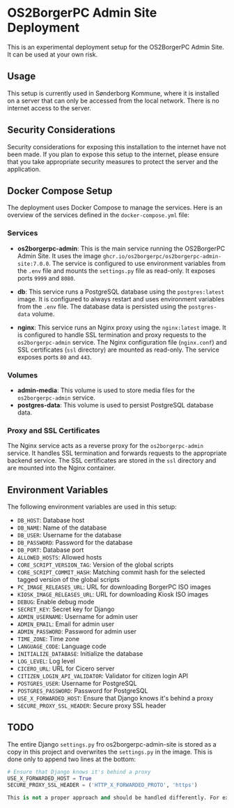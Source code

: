 # OS2BorgerPC Admin Site Deployment

This is an experimental deployment setup for the OS2BorgerPC Admin Site. It can be used at your own risk.

## Usage

This setup is currently used in Sønderborg Kommune, where it is installed on a server that can only be accessed from the local network. There is no internet access to the server.

## Security Considerations

Security considerations for exposing this installation to the internet have not been made. If you plan to expose this setup to the internet, please ensure that you take appropriate security measures to protect the server and the application.

## Docker Compose Setup

The deployment uses Docker Compose to manage the services. Here is an overview of the services defined in the `docker-compose.yml` file:

### Services

- **os2borgerpc-admin**: This is the main service running the OS2BorgerPC Admin Site. It uses the image `ghcr.io/os2borgerpc/os2borgerpc-admin-site:7.0.0`. The service is configured to use environment variables from the `.env` file and mounts the `settings.py` file as read-only. It exposes ports `9999` and `8080`.

- **db**: This service runs a PostgreSQL database using the `postgres:latest` image. It is configured to always restart and uses environment variables from the `.env` file. The database data is persisted using the `postgres-data` volume.

- **nginx**: This service runs an Nginx proxy using the `nginx:latest` image. It is configured to handle SSL termination and proxy requests to the `os2borgerpc-admin` service. The Nginx configuration file (`nginx.conf`) and SSL certificates (`ssl` directory) are mounted as read-only. The service exposes ports `80` and `443`.

### Volumes

- **admin-media**: This volume is used to store media files for the `os2borgerpc-admin` service.
- **postgres-data**: This volume is used to persist PostgreSQL database data.

### Proxy and SSL Certificates

The Nginx service acts as a reverse proxy for the `os2borgerpc-admin` service. It handles SSL termination and forwards requests to the appropriate backend service. The SSL certificates are stored in the `ssl` directory and are mounted into the Nginx container.

## Environment Variables

The following environment variables are used in this setup:

- `DB_HOST`: Database host
- `DB_NAME`: Name of the database
- `DB_USER`: Username for the database
- `DB_PASSWORD`: Password for the database
- `DB_PORT`: Database port
- `ALLOWED_HOSTS`: Allowed hosts
- `CORE_SCRIPT_VERSION_TAG`: Version of the global scripts
- `CORE_SCRIPT_COMMIT_HASH`: Matching commit hash for the selected tagged version of the global scripts
- `PC_IMAGE_RELEASES_URL`: URL for downloading BorgerPC ISO images
- `KIOSK_IMAGE_RELEASES_URL`: URL for downloading Kiosk ISO images
- `DEBUG`: Enable debug mode
- `SECRET_KEY`: Secret key for Django
- `ADMIN_USERNAME`: Username for admin user
- `ADMIN_EMAIL`: Email for admin user
- `ADMIN_PASSWORD`: Password for admin user
- `TIME_ZONE`: Time zone
- `LANGUAGE_CODE`: Language code
- `INITIALIZE_DATABASE`: Initialize the database
- `LOG_LEVEL`: Log level
- `CICERO_URL`: URL for Cicero server
- `CITIZEN_LOGIN_API_VALIDATOR`: Validator for citizen login API
- `POSTGRES_USER`: Username for PostgreSQL
- `POSTGRES_PASSWORD`: Password for PostgreSQL
- `USE_X_FORWARDED_HOST`: Ensure that Django knows it's behind a proxy
- `SECURE_PROXY_SSL_HEADER`: Secure proxy SSL header

## TODO

The entire Django `settings.py` fro os2borgerpc-admin-site is stored as a copy in this project and overwrites the `settings.py` in the image. This is done only to append two lines at the bottom:

```python
# Ensure that Django knows it's behind a proxy
USE_X_FORWARDED_HOST = True
SECURE_PROXY_SSL_HEADER = ('HTTP_X_FORWARDED_PROTO', 'https')

This is not a proper approach and should be handled differently. For example, by adding the lines to settings.py in the os2borgerpc-admin-site project.